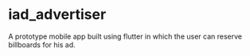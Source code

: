 # iad_advertiser

A prototype mobile app built using flutter in which the user can reserve billboards for his ad.

